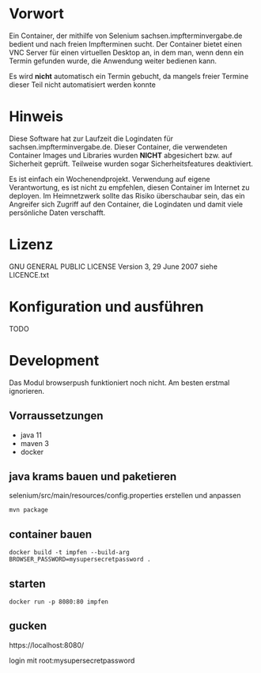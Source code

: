 # Vorwort

Ein Container, der mithilfe von Selenium sachsen.impfterminvergabe.de bedient und nach freien Impfterminen sucht. Der
Container bietet einen VNC Server für einen virtuellen Desktop an, in dem man, wenn denn ein Termin gefunden wurde, die
Anwendung weiter bedienen kann.

Es wird **nicht** automatisch ein Termin gebucht, da mangels freier Termine dieser Teil nicht automatisiert werden
konnte

# Hinweis

Diese Software hat zur Laufzeit die Logindaten für sachsen.impfterminvergabe.de. Dieser Container, die verwendeten
Container Images und Libraries wurden
**NICHT** abgesichert bzw. auf Sicherheit geprüft. Teilweise wurden sogar Sicherheitsfeatures deaktiviert.

Es ist einfach ein Wochenendprojekt. Verwendung auf eigene Verantwortung, es ist nicht zu empfehlen, diesen Container im
Internet zu deployen. Im Heimnetzwerk sollte das Risiko überschaubar sein, das ein Angreifer sich Zugriff auf den
Container, die Logindaten und damit viele persönliche Daten verschafft.

# Lizenz

GNU GENERAL PUBLIC LICENSE Version 3, 29 June 2007 siehe LICENCE.txt

# Konfiguration und ausführen

TODO

# Development

Das Modul browserpush funktioniert noch nicht. Am besten erstmal ignorieren.

## Vorraussetzungen

* java 11
* maven 3
* docker

## java krams bauen und paketieren

selenium/src/main/resources/config.properties erstellen und anpassen

```mvn package```

## container bauen

```docker build -t impfen --build-arg BROWSER_PASSWORD=mysupersecretpassword . ```

## starten

```docker run -p 8080:80 impfen```

## gucken

https://localhost:8080/

login mit root:mysupersecretpassword